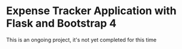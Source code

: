 # Expense Tracker Application with Flask and Bootstrap 4

This is an ongoing project, it's not yet completed for this time
